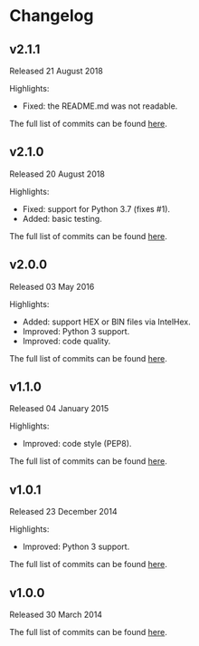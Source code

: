 # Changelog

## v2.1.1
Released 21 August 2018

Highlights:
* Fixed: the README.md was not readable.

The full list of commits can be found [here](https://github.com/basilfx/lpc_checksum/compare/v2.1.0...v2.1.1).

## v2.1.0
Released 20 August 2018

Highlights:
* Fixed: support for Python 3.7 (fixes #1).
* Added: basic testing.

The full list of commits can be found [here](https://github.com/basilfx/lpc_checksum/compare/v2.0.0...v2.1.0).

## v2.0.0
Released 03 May 2016

Highlights:
* Added: support HEX or BIN files via IntelHex.
* Improved: Python 3 support.
* Improved: code quality.

The full list of commits can be found [here](https://github.com/basilfx/lpc_checksum/compare/v1.1.0...v2.0.0).

## v1.1.0
Released 04 January 2015

Highlights:
* Improved: code style (PEP8).

The full list of commits can be found [here](https://github.com/basilfx/lpc_checksum/compare/v1.0.1...v1.1.0).

## v1.0.1
Released 23 December 2014

Highlights:
* Improved: Python 3 support.

The full list of commits can be found [here](https://github.com/basilfx/lpc_checksum/compare/v1.0.0...v1.0.1).

## v1.0.0
Released 30 March 2014

The full list of commits can be found [here](https://github.com/basilfx/lpc_checksum/compare/bf2ead99b6f69e135ab814ab97ec57aefa7ce767...v1.0.0).
